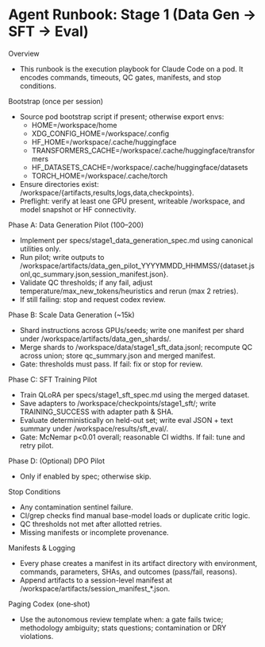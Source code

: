 # Agent Runbook: Stage 1 (Data Gen → SFT → Eval)

Overview
- This runbook is the execution playbook for Claude Code on a pod. It encodes commands, timeouts, QC gates, manifests, and stop conditions.

Bootstrap (once per session)
- Source pod bootstrap script if present; otherwise export envs:
  - HOME=/workspace/home
  - XDG_CONFIG_HOME=/workspace/.config
  - HF_HOME=/workspace/.cache/huggingface
  - TRANSFORMERS_CACHE=/workspace/.cache/huggingface/transformers
  - HF_DATASETS_CACHE=/workspace/.cache/huggingface/datasets
  - TORCH_HOME=/workspace/.cache/torch
- Ensure directories exist: /workspace/{artifacts,results,logs,data,checkpoints}.
- Preflight: verify at least one GPU present, writeable /workspace, and model snapshot or HF connectivity.

Phase A: Data Generation Pilot (100–200)
- Implement per specs/stage1_data_generation_spec.md using canonical utilities only.
- Run pilot; write outputs to /workspace/artifacts/data_gen_pilot_YYYYMMDD_HHMMSS/{dataset.jsonl,qc_summary.json,session_manifest.json}.
- Validate QC thresholds; if any fail, adjust temperature/max_new_tokens/heuristics and rerun (max 2 retries).
- If still failing: stop and request codex review.

Phase B: Scale Data Generation (~15k)
- Shard instructions across GPUs/seeds; write one manifest per shard under /workspace/artifacts/data_gen_shards/.
- Merge shards to /workspace/data/stage1_sft_data.jsonl; recompute QC across union; store qc_summary.json and merged manifest.
- Gate: thresholds must pass. If fail: fix or stop for review.

Phase C: SFT Training Pilot
- Train QLoRA per specs/stage1_sft_spec.md using the merged dataset.
- Save adapters to /workspace/checkpoints/stage1_sft/; write TRAINING_SUCCESS with adapter path & SHA.
- Evaluate deterministically on held-out set; write eval JSON + text summary under /workspace/results/sft_eval/.
- Gate: McNemar p<0.01 overall; reasonable CI widths. If fail: tune and retry pilot.

Phase D: (Optional) DPO Pilot
- Only if enabled by spec; otherwise skip.

Stop Conditions
- Any contamination sentinel failure.
- CI/grep checks find manual base-model loads or duplicate critic logic.
- QC thresholds not met after allotted retries.
- Missing manifests or incomplete provenance.

Manifests & Logging
- Every phase creates a manifest in its artifact directory with environment, commands, parameters, SHAs, and outcomes (pass/fail, reasons).
- Append artifacts to a session-level manifest at /workspace/artifacts/session_manifest_*.json.

Paging Codex (one‑shot)
- Use the autonomous review template when: a gate fails twice; methodology ambiguity; stats questions; contamination or DRY violations.

